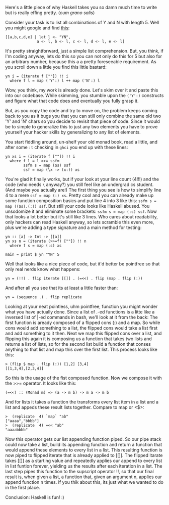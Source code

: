 Here's a little piece of why Haskell takes you so damn
much time to write but is really effing pretty. (*cum grano salis*)

Consider your task is to list all combinations of Y and N 
with length 5. Well you might google and find [this][1]:

    [[a,b,c,d,e] | let l <- "YN", 
                  a <- l, b <- l, c <- l, d <- l, e <- l]

It's pretty straightforward, just a simple list comprehension. 
But, you think, if I'm coding anyway, lets do this so you 
can not only do this for 5 but also for an arbitrary number, 
because this a a pretty foreseeable requirement. As you scroll
down a little you find this little bastard:

    yn i = (iterate f [""]) !! i
      where f l = map ('Y':) l ++ map ('N':) l

Wow, you think, my work is already done. Let's skim over it and
paste this into our codebase. While skimming, you stumble
upon the `('Y':)` constructs and figure what that code does
and eventually you fully grasp it. 

But, as you copy the code and try to move on, the problem
keeps coming back to you as it bugs you that you can
still only combine the same old two 'Y' and 'N' chars so you
decide  to revisit that piece of code. Since it would
be to simple to generalize this to just any two elements
you have to prove yourself your hacker skills by 
generalizing to any list of elements. 

You start fiddling around, un-shelf your old monad book,
read a little, and after some `:t` checking in `ghci` you 
end up with these lines: 

    yn xs i = (iterate f [""]) !! i
      where f l = l >>= ssfm
            ssfm s = map ($s) ssf
            ssf = map (\x -> (x:)) xs

You're glad it finally works, but if your look at your
line count (4!!!) and the code (who needs `\` anyway?) 
you still feel like an undergrad cs student. (And maybe you actually are!)
 The first thing you see is how to simplify
line 4 to a mere `ssf = map (:) xs`. Pretty cool and you can already
make up some function composition basics and put line 4 into 3 like this:
`ssfm s = map (($s).(:)) ssf`. But still your code looks like Haskell abused. 
You unsodomize it and eliminate some brackets: `ssfm s = map (:s) ssf`. 
Now that looks a lot better but it's still like 3 lines. 
Who cares about readability, only hackers can read Haskell anyway, 
so lets scramble this even more, plus
we're adding a type signature and a main method for testing:

    yn :: [a] -> Int -> [[a]]
    yn xs n = (iterate (>>=f) [""]) !! n
      where f s = map (:s) xs
    
    main = print $ yn "YN" 5

Well that looks like a nice piece of code, but it'd better be pointfree so 
that only real nerds know what happens:

    yn = (!!) . flip iterate [[]] . (=<<) . flip (map . flip (:))

And after all you see that its at least a little faster than:

    yn = (sequence .) . flip replicate

Looking at your neat pointless, uhm pointfree, function you might wonder
what you have actually done. Since a list of .-ed functions is a litte
like a inversed list of |-ed commands in bash, we'll look at it from the
back: The first function is aready composed of a flipped cons (:) and 
a map. So while cons would add something to a list, the flipped cons
would take a list first and add something to it then. Next we map this 
flipped cons over a list, and flipping this again it is 
composing us a function that takes two lists
and returns a list of lists, so for the second list build
a function that conses anything to that list and map this over the
first list. This process looks like this: 

    > (flip $ map . flip (:)) [1,2] [3,4]
    [[1,3,4],[2,3,4]]

So this is the usage of the fist composed function. Now we compose
it with the >>= operator. It looks like this:

    (=<<) :: (Monad m) => (a -> m b) -> m a -> m b

And for lists it takes a function the transforms every
list item in a list and a list and appeds these result lists together. 
Compare to map or <$>:

    >  (replicate  4) `map` "ab"
    ["aaaa","bbbb"]
    >  (replicate  4) =<< "ab"
    "aaaabbbb"

Now this operator gets our list appending function piped. So our pipe stack
could now take a list, build its appending function and return a function that
would append these elements to every list in a list. This resulting function
is now piped to flipped iterate that is already applied to [[]]. The flipped
itarate takes [[]] as a starting value and repeatedly applies our append to
every list in list funtion forever, yielding us the results after each iteration
in a list. The last step pipes this function to the supscript operator !!, so that
our final result is, when given a list, a function that, given an argument n, applies
our append function n times. If you thik about this, its just what we wanted to do
in the first place. 

Conclusion: Haskell is fun! :)

  [1]:http://notes-on-haskell.blogspot.com/2008/03/finger-exercises.html
